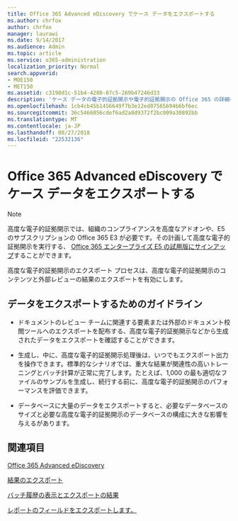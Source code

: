 ```yaml
---
title: Office 365 Advanced eDiscovery でケース データをエクスポートする
ms.author: chrfox
author: chrfox
manager: laurawi
ms.date: 9/14/2017
ms.audience: Admin
ms.topic: article
ms.service: o365-administration
localization_priority: Normal
search.appverid:
- MOE150
- MET150
ms.assetid: c3198d1c-51b4-4280-87c5-269b47246d33
description: 'ケース データの電子的証拠開示や電子的証拠開示の Office 365 の詳細のエクスポート プロセスを使用して、結果をエクスポートするためのガイドラインを理解します。  '
ms.openlocfilehash: 1cb4cb45b1456649f7b3e12ed07565694b6bf6ec
ms.sourcegitcommit: 36c5466056cdef6ad2a8d9372f2bc009a30892bb
ms.translationtype: MT
ms.contentlocale: ja-JP
ms.lasthandoff: 08/27/2018
ms.locfileid: "22532136"
---
```

# <a name="export-case-data-in-office-365-advanced-ediscovery"></a>Office 365 Advanced eDiscovery でケース データをエクスポートする

> [!NOTE]
> 高度な電子的証拠開示では、組織のコンプライアンスを高度なアドオンや、E5 のサブスクリプションの Office 365 E3 が必要です。その計画して高度な電子的証拠開示を実行する、 [Office 365 エンタープライズ E5 の試用版にサインアップ](https://go.microsoft.com/fwlink/p/?LinkID=698279)することができます。 
  
高度な電子的証拠開示のエクスポート プロセスは、高度な電子的証拠開示のコンテンツと外部レビューの結果のエクスポートを有効にします。 
  
## <a name="guidelines-for-exporting-data"></a>データをエクスポートするためのガイドライン

- ドキュメントのレビュー チームに関連する要素または外部のドキュメント校閲ツールへのエクスポートを配布する、高度な電子的証拠開示などから生成されたデータをエクスポートを確認することができます。
    
- 生成し、中に、高度な電子的証拠開示処理後は、いつでもエクスポート出力を操作できます。標準的なシナリオでは、重大な結果が関連性の高いトレーニングとバッチ計算が正常に完了します。たとえば、1,000 の最も適切なファイルのサンプルを生成し、続行する前に、高度な電子的証拠開示のパフォーマンスを評価できます。
    
- データベースに大量のデータをエクスポートすると、必要なデータベースのサイズと必要な高度な電子的証拠開示のデータベースの構成に大きな影響を与えるがあります。
    
## <a name="see-also"></a>関連項目

[Office 365 Advanced eDiscovery](office-365-advanced-ediscovery.md)
  
[結果のエクスポート](export-results-in-advanced-ediscovery.md)
  
[バッチ履歴の表示とエクスポートの結果](view-batch-history-and-export-past-results.md)

[レポートのフィールドをエクスポートします。](export-report-fields-in-advanced-ediscovery.md)

